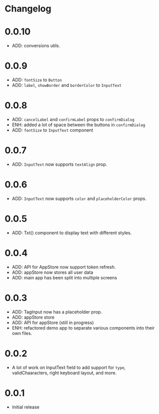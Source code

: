 # Changelog

# 0.0.10

- ADD: conversions utils.

# 0.0.9

- ADD: `fontSize` to `Button`
- ADD: `label`, `showBorder` and `borderColor` to `InputText`

# 0.0.8

- ADD: `cancelLabel` and `confirmLabel` props to `confirmDialog`
- ENH: added a lot of space between the buttons in `confirmDialog`
- ADD: `fontSize` to `InputText` component

# 0.0.7

- ADD: `InputText` now supports `textAlign` prop.

# 0.0.6

- ADD: `InputText` now supports `color` and `placeholderColor` props.

# 0.0.5

- ADD: Txt() component to display text with different styles.

# 0.0.4

- ADD: API for AppStore now support token refresh.
- ADD: appStore now stores all user data
- ADD: main app has been split into multiple screens

# 0.0.3

- ADD: TagInput now has a placeholder prop.
- ADD: appStore store
- ADD: API for appStore (still in progress)
- ENH: refactored demo app to separate various components into their own files.

# 0.0.2

- A lot of work on InputText field to add support for `type`, validChaaracters, right keyboard layout, and more.

# 0.0.1

- Initial release
